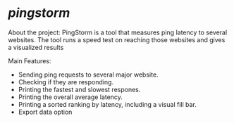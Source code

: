 # *pingstorm*

About the project:
PingStorm is a tool that measures ping latency to several websites.
The tool runs a speed test on reaching those websites and gives a visualized results

Main Features:
* Sending ping requests to several major website.
* Checking if they are responding.
* Printing the fastest and slowest respones.
* Printing the overall average latency.
* Printing a sorted ranking by latency, including a visual fill bar.
* Export data option
